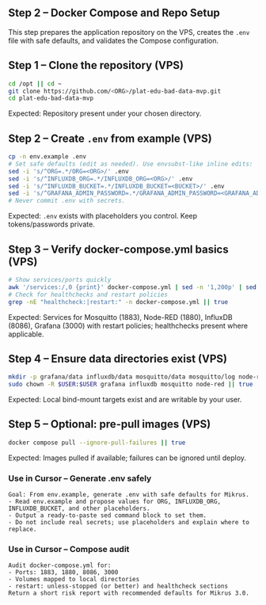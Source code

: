 ## Step 2 – Docker Compose and Repo Setup

This step prepares the application repository on the VPS, creates the `.env` file with safe defaults, and validates the Compose configuration.

## Step 1 – Clone the repository (VPS)

```bash
cd /opt || cd ~
git clone https://github.com/<ORG>/plat-edu-bad-data-mvp.git
cd plat-edu-bad-data-mvp
```
Expected: Repository present under your chosen directory.

## Step 2 – Create `.env` from example (VPS)

```bash
cp -n env.example .env
# Set safe defaults (edit as needed). Use envsubst-like inline edits:
sed -i 's/^ORG=.*/ORG=<ORG>/' .env
sed -i 's/^INFLUXDB_ORG=.*/INFLUXDB_ORG=<ORG>/' .env
sed -i 's/^INFLUXDB_BUCKET=.*/INFLUXDB_BUCKET=<BUCKET>/' .env
sed -i 's/^GRAFANA_ADMIN_PASSWORD=.*/GRAFANA_ADMIN_PASSWORD=<GRAFANA_ADMIN_PASSWORD>/' .env
# Never commit .env with secrets.
```
Expected: `.env` exists with placeholders you control. Keep tokens/passwords private.

## Step 3 – Verify docker-compose.yml basics (VPS)

```bash
# Show services/ports quickly
awk '/services:/,0 {print}' docker-compose.yml | sed -n '1,200p' | sed -n '1,200p'
# Check for healthchecks and restart policies
grep -nE "healthcheck:|restart:" -n docker-compose.yml || true
```
Expected: Services for Mosquitto (1883), Node-RED (1880), InfluxDB (8086), Grafana (3000) with restart policies; healthchecks present where applicable.

## Step 4 – Ensure data directories exist (VPS)

```bash
mkdir -p grafana/data influxdb/data mosquitto/data mosquitto/log node-red/data grafana/provisioning grafana/dashboards
sudo chown -R $USER:$USER grafana influxdb mosquitto node-red || true
```
Expected: Local bind-mount targets exist and are writable by your user.

## Step 5 – Optional: pre-pull images (VPS)

```bash
docker compose pull --ignore-pull-failures || true
```
Expected: Images pulled if available; failures can be ignored until deploy.

### Use in Cursor – Generate .env safely
```
Goal: From env.example, generate .env with safe defaults for Mikrus.
- Read env.example and propose values for ORG, INFLUXDB_ORG, INFLUXDB_BUCKET, and other placeholders.
- Output a ready-to-paste sed command block to set them.
- Do not include real secrets; use placeholders and explain where to replace.
```

### Use in Cursor – Compose audit
```
Audit docker-compose.yml for:
- Ports: 1883, 1880, 8086, 3000
- Volumes mapped to local directories
- restart: unless-stopped (or better) and healthcheck sections
Return a short risk report with recommended defaults for Mikrus 3.0.
``` 